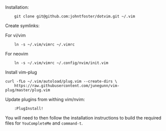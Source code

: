 Installation:

```
    git clone git@github.com:johntfoster/dotvim.git ~/.vim
```

Create symlinks:

For vi/vim
```
    ln -s ~/.vim/vimrc ~/.vimrc
```

For neovim
```
    ln -s ~/.vim/vimrc ~/.config/nvim/init.vim
```

Install vim-plug
```
curl -fLo ~/.vim/autoload/plug.vim --create-dirs \
    https://raw.githubusercontent.com/junegunn/vim-plug/master/plug.vim
```


Update plugins from withing vim/nvim:

````
    :PlugInstall!
````

You will need to then follow the installation instructions to build the required
files for `YouCompleteMe` and `command-t`.
